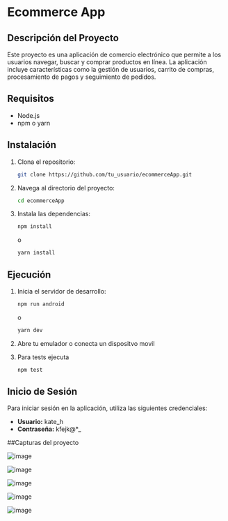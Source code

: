 # Ecommerce App

## Descripción del Proyecto

Este proyecto es una aplicación de comercio electrónico que permite a los usuarios navegar, buscar y comprar productos en línea. La aplicación incluye características como la gestión de usuarios, carrito de compras, procesamiento de pagos y seguimiento de pedidos.

## Requisitos

- Node.js
- npm o yarn

## Instalación

1. Clona el repositorio:
   ```bash
   git clone https://github.com/tu_usuario/ecommerceApp.git
   ```
2. Navega al directorio del proyecto:
   ```bash
   cd ecommerceApp
   ```
3. Instala las dependencias:
   ```bash
   npm install
   ```
   o
   ```bash
   yarn install
   ```

## Ejecución

1. Inicia el servidor de desarrollo:

   ```bash
   npm run android
   ```

   o

   ```bash
   yarn dev
   ```

2. Abre tu emulador o conecta un dispositvo movil

3. Para tests ejecuta

   ```bash
   npm test
   ```

## Inicio de Sesión

Para iniciar sesión en la aplicación, utiliza las siguientes credenciales:

- **Usuario:** kate_h
- **Contraseña:** kfejk@\*\_


##Capturas del proyecto

![image](https://github.com/user-attachments/assets/b2ed6532-b24b-4756-bec4-bdb705f34dc5)

![image](https://github.com/user-attachments/assets/672ada6f-6f1e-4470-aeca-f4d6d55d845e)

![image](https://github.com/user-attachments/assets/178f9b20-c960-490a-aa24-2baa7c0f498c)

![image](https://github.com/user-attachments/assets/f8a9fd07-75ad-4029-98cc-a18fe293a3dc)

![image](https://github.com/user-attachments/assets/9bfb15b4-b194-4c12-9e59-527226419fb5)

